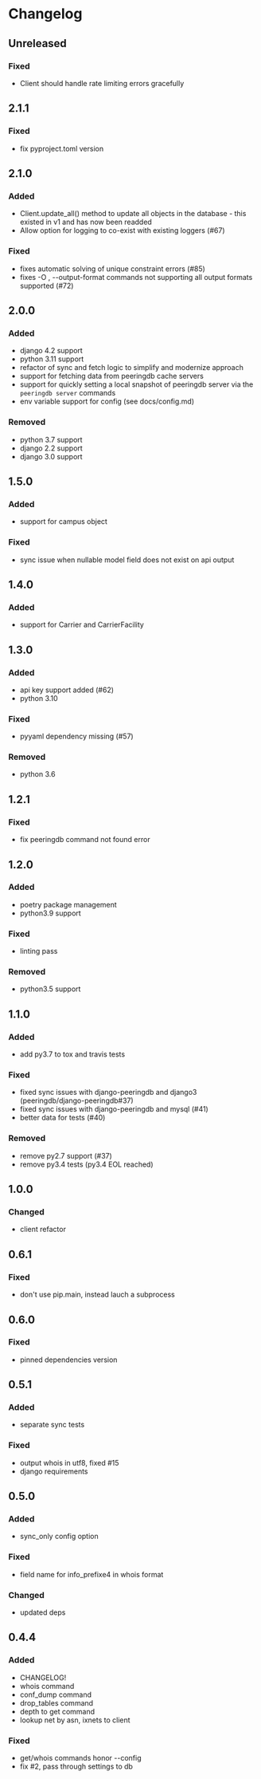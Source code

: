 # Changelog


## Unreleased
### Fixed
- Client should handle rate limiting errors gracefully


## 2.1.1
### Fixed
- fix pyproject.toml version


## 2.1.0
### Added
- Client.update_all() method to update all objects in the database - this existed in v1 and has now been readded
- Allow option for logging to co-exist with existing loggers (#67)
### Fixed
- fixes automatic solving of unique constraint errors (#85)
- fixes -O , --output-format commands not supporting all output formats supported (#72)


## 2.0.0
### Added
- django 4.2 support
- python 3.11 support
- refactor of sync and fetch logic to simplify and modernize approach
- support for fetching data from peeringdb cache servers
- support for quickly setting a local snapshot of peeringdb server via the `peeringdb server` commands
- env variable support for config (see docs/config.md)
### Removed
- python 3.7 support
- django 2.2 support
- django 3.0 support


## 1.5.0
### Added
- support for campus object
### Fixed
- sync issue when nullable model field does not exist on api output


## 1.4.0
### Added
- support for Carrier and CarrierFacility


## 1.3.0
### Added
- api key support added (#62)
- python 3.10
### Fixed
- pyyaml dependency missing (#57)
### Removed
- python 3.6


## 1.2.1
### Fixed
- fix peeringdb command not found error


## 1.2.0
### Added
- poetry package management
- python3.9 support
### Fixed
- linting pass
### Removed
- python3.5 support


## 1.1.0
### Added
- add py3.7 to tox and travis tests
### Fixed
- fixed sync issues with django-peeringdb and django3 (peeringdb/django-peeringdb#37)
- fixed sync issues with django-peeringdb and mysql (#41)
- better data for tests (#40)
### Removed
- remove py2.7 support (#37)
- remove py3.4 tests (py3.4 EOL reached)


## 1.0.0
### Changed
- client refactor


## 0.6.1
### Fixed
- don't use pip.main, instead lauch a subprocess


## 0.6.0
### Fixed
- pinned dependencies version


## 0.5.1
### Added
- separate sync tests
### Fixed
- output whois in utf8, fixed #15
- django requirements


## 0.5.0
### Added
- sync_only config option
### Fixed
- field name for info_prefixe4 in whois format
### Changed
- updated deps


## 0.4.4
### Added
- CHANGELOG!
- whois command
- conf_dump command
- drop_tables command
- depth to get command
- lookup net by asn, ixnets to client
### Fixed
- get/whois commands honor --config
- fix #2, pass through settings to db